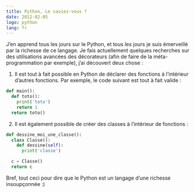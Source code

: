 ```yaml
---
title: Python, Le saviez-vous ?
date: 2012-02-05
logo: python
lang: fr
---
```


J’en apprend tous les jours sur le Python, et tous les jours je
suis émerveillé par la richesse de ce langage. Je fais actuellement
quelques recherches sur des utilisations avancées des décorateurs
(afin de faire de la méta-programmation par exemple), j’ai découvert
deux chose :

1. Il est tout à fait possible en Python de déclarer des fonctions à
l’intérieur d’autres fonctions. Par exemple, le code suivant est
tout à fait valide :

```python
def main():
  def toto():
    print('toto')
    return 1
  return toto()
```

2. Il est également possible de créer des classes à l’intérieur de fonctions :

```python
def dessine_moi_une_classe():
  class Classe():
    def dessine(self):
      print('classe')

  c = Classe()
  return c
```

Bref, tout ceci pour dire que le Python est un langage d’une richesse
insoupçonnée :)
